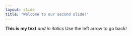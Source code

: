 ```yaml
---
layout: slide
title: "Welcome to our second slide!"
---
```

**This is my text** *and in italics*
Use the left arrow to go back!
